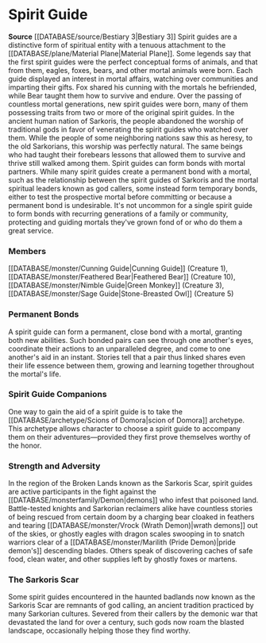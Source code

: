 ﻿---
creature_family: Spirit Guide
id: '264'
name: Spirit Guide
rarity: Common
rus_type_level: null
source: '[[DATABASE/source/Bestiary 3|Bestiary 3]]'
trait: null
type: Creature Family

---
# Spirit Guide

**Source** [[DATABASE/source/Bestiary 3|Bestiary 3]]
Spirit guides are a distinctive form of spiritual entity with a tenuous attachment to the [[DATABASE/plane/Material Plane|Material Plane]]. Some legends say that the first spirit guides were the perfect conceptual forms of animals, and that from them, eagles, foxes, bears, and other mortal animals were born. Each guide displayed an interest in mortal affairs, watching over communities and imparting their gifts. Fox shared his cunning with the mortals he befriended, while Bear taught them how to survive and endure.
 Over the passing of countless mortal generations, new spirit guides were born, many of them possessing traits from two or more of the original spirit guides. In the ancient human nation of Sarkoris, the people abandoned the worship of traditional gods in favor of venerating the spirit guides who watched over them. While the people of some neighboring nations saw this as heresy, to the old Sarkorians, this worship was perfectly natural. The same beings who had taught their forebears lessons that allowed them to survive and thrive still walked among them.
 Spirit guides can form bonds with mortal partners. While many spirit guides create a permanent bond with a mortal, such as the relationship between the spirit guides of Sarkoris and the mortal spiritual leaders known as god callers, some instead form temporary bonds, either to test the prospective mortal before committing or because a permanent bond is undesirable. It's not uncommon for a single spirit guide to form bonds with recurring generations of a family or community, protecting and guiding mortals they've grown fond of or who do them a great service.

### Members

[[DATABASE/monster/Cunning Guide|Cunning Guide]] (Creature 1), [[DATABASE/monster/Feathered Bear|Feathered Bear]] (Creature 10), [[DATABASE/monster/Nimble Guide|Green Monkey]] (Creature 3), [[DATABASE/monster/Sage Guide|Stone-Breasted Owl]] (Creature 5)

###  Permanent Bonds

A spirit guide can form a permanent, close bond with a mortal, granting both new abilities. Such bonded pairs can see through one another's eyes, coordinate their actions to an unparalleled degree, and come to one another's aid in an instant. Stories tell that a pair thus linked shares even their life essence between them, growing and learning together throughout the mortal's life.

###  Spirit Guide Companions

One way to gain the aid of a spirit guide is to take the [[DATABASE/archetype/Scions of Domora|scion of Domora]] archetype. This archetype allows character to choose a spirit guide to accompany them on their adventures—provided they first prove themselves worthy of the honor.

###  Strength and Adversity

In the region of the Broken Lands known as the Sarkoris Scar, spirit guides are active participants in the fight against the [[DATABASE/monsterfamily/Demon|demons]] who infest that poisoned land. Battle-tested knights and Sarkorian reclaimers alike have countless stories of being rescued from certain doom by a charging bear cloaked in feathers and tearing [[DATABASE/monster/Vrock (Wrath Demon)|wrath demons]] out of the skies, or ghostly eagles with dragon scales swooping in to snatch warriors clear of a [[DATABASE/monster/Marilith (Pride Demon)|pride demon's]] descending blades. Others speak of discovering caches of safe food, clean water, and other supplies left by ghostly foxes or martens.

###  The Sarkoris Scar

Some spirit guides encountered in the haunted badlands now known as the Sarkoris Scar are remnants of god calling, an ancient tradition practiced by many Sarkorian cultures. Severed from their callers by the demonic war that devastated the land for over a century, such gods now roam the blasted landscape, occasionally helping those they find worthy.